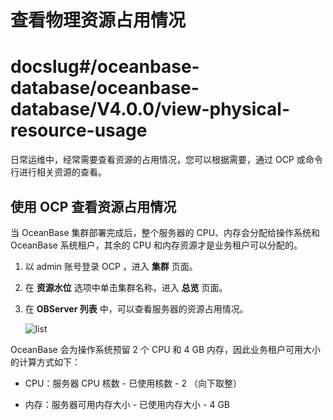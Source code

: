 查看物理资源占用情况
===============================

# docslug#/oceanbase-database/oceanbase-database/V4.0.0/view-physical-resource-usage
日常运维中，经常需要查看资源的占用情况，您可以根据需要，通过 OCP 或命令行进行相关资源的查看。

使用 OCP 查看资源占用情况
------------------------------------

当 OceanBase 集群部署完成后，整个服务器的 CPU、内存会分配给操作系统和 OceanBase 系统租户，其余的 CPU 和内存资源才是业务租户可以分配的。

1. 以 admin 账号登录 OCP ，进入 **集群** 页面。

2. 在 **资源水位** 选项中单击集群名称，进入 **总览** 页面。

3. 在 **OBServer 列表** 中，可以查看服务器的资源占用情况。

   ![list](https://help-static-aliyun-doc.aliyuncs.com/assets/img/zh-CN/8678832461/p361148.png)

OceanBase 会为操作系统预留 2 个 CPU 和 4 GB 内存，因此业务租户可用大小的计算方式如下：

* CPU：服务器 CPU 核数 - 已使用核数 - 2 （向下取整）

* 内存：服务器可用内存大小 - 已使用内存大小 - 4 GB

<!-- 查看资源使用情况常用 SQL
-----------------------------------

* 查看集群资源由各个节点的聚合情况。

  ```sql
  obclient> SELECT *
    FROM
      GV$OB_SERVERS
    ORDER BY
      zone,
      svr_ip;
  ```

* 查看机器剩余资源。

  ```sql
  obclient> SELECT
    b.zone,
    a.svr_ip,
    a.cpu_total,
    a.cpu_assigned cpu_ass,
    a.cpu_assigned_percent cpu_ass_percent,
    round(a.mem_total / 1024 / 1024 / 1024, 2) as mem_total,
    round(a.mem_assigned / 1024 / 1024 / 1024, 2) mem_ass,
    round((a.mem_total - a.mem_assigned) / 1024 / 1024 / 1024, 2) as mem_free,
    a.mem_assigned_percent mem_ass_percent
  FROM
    OCEANBASE.GV$OB_SERVERS a,
    OCEANBASE.DBA_OB_SERVERS b
  WHERE
    a.svr_ip = b.svr_ip
  ORDER BY
    zone,
    cpu_assigned_percent desc;
  ```

* 统计每台机器上数据盘的使用情况。

  ```sql
  obclient> SELECT * FROM oceanbase.GV$OB_SERVERS;
  ```

* 统计每个 zone 里数据盘的使用情况。

  ```sql
  obclient> SELECT
    disk_stat.total_size /(1024 * 1024 * 1024) as total_size_GB,
    disk_stat.used_size /(1024 * 1024 * 1024) as used_size_GB,
    disk_stat.free_size /(1024 * 1024 * 1024) as free_size_GB,
    concat((disk_stat.used_size / disk_stat.total_size), '%') as used_percent
  FROM
    oceanbase.GV$OB_SERVERS disk_stat,
    oceanbase.DBA_OB_SERVERS server
  WHERE
    disk_stat.svr_ip = server.svr_ip
    and disk_stat.svr_port = server.svr_port;
  ```

* 查看 memstore 的使用情况，按租户区分。

  ```sql
  obclient> SELECT
    tenant_name,
    svr_ip,
    memstore_limit /(1024 * 1024 * 1024) as memstore_limit,
    major_freeze_trigger /(1024 * 1024 * 1024) as freeze_trigger_GB,
    total_memstore_used /(1024 * 1024 * 1024) as memstore_used_GB,
    concat((total_memstore_used * 100 / memstore_limit), '%') as memstore_used_percent,
    active_memstore_used /(1024 * 1024 * 1024) as active_memstore_used_GB,
    freeze_cnt
  FROM
    OceanBase.__all_virtual_tenant_memstore_info memstore_info
    inner join OceanBase.DBA_OB_TENANTS tenant on memstore_info.tenant_id = tenant.tenant_id
  WHERE
    tenant.tenant_id > 1000
  ORDER BY
    tenant.tenant_name,
    svr_ip;
  ```

* 查看非 memstore 内存使用情况，按租户区分。

  ```sql
  obclient> SELECT 
      zone, 
      svr_ip,
    case
      when tenant.tenant_name is not null then tenant.tenant_name
      else concat('tenant ', cast(memory_info.tenant_id as char(6)))
    end as tenant_name,
    sum(hold) /(1024 * 1024 * 1024) as hold_GB,
    sum(used) /(1024 * 1024 * 1024) as used_GB,
    concat((sum(used) / sum(hold)) * 100, '%') as used_percent,
    sum(alloc_count) as alloc_count,
    sum(count) as used_count,
    sum(free_count) as free_count
  FROM
    __all_virtual_memory_info memory_info
    left join DBA_OB_TENANTS tenant on memory_info.tenant_id = tenant.tenant_id
  GROUP BY 
      zone, 
      svr_ip, 
      tenant_name
  ORDER BY 
      hold_GB desc, 
      zone, 
      svr_ip
  limit 30;
  ```

* 查看非 memstore 内存分类情况，按租户和模块 (mod_name) 区分。

  ```sql
  obclient> SELECT
    zone,
    svr_ip,
    case
      when tenant.tenant_name is not null then tenant.tenant_name
      else concat(
        'tenant ',
        cast(memory_info.tenant_id as char(6))
      )
    end as tenant_name,
    mod_name,
    sum(hold) /(1024 * 1024 * 1024) as hold_GB,
    sum(used) /(1024 * 1024 * 1024) as used_GB,
    concat((sum(used) / sum(hold)) * 100, '%') as used_percent,
    sum(alloc_count) as alloc_count,
    sum(count) as used_count,
    sum(free_count) as free_count
  FROM
    __all_virtual_memory_info memory_info
    left join DBA_OB_TENANTS tenant on memory_info.tenant_id = tenant.tenant_id
  GROUP BY
    zone,
    svr_ip,
    tenant_name
  ORDER BY
    used_GB desc,
    zone,
    svr_ip
  limit 30;
  ```

* 按租户、表统计磁盘空间使用。

  ```sql
  obclient> SELECT
    tenant_id,
    svr_ip,
    unit_id,
    table_id,
    sum(data_size) / 1024 / 1024 / 1024 size_G
  FROM
    DBA_OB_TABLET_TO_LS
  GROUP BY
  1,
  2,
  3,
  4;
  ```

  **注意**

  * 如果租户某 unit 磁盘空间占用过大 (比如 \> 4 TB) 应考虑增加租户 unit。

  * 如果单表磁盘空间占用过大 (比如 \> 200 GB)，应考虑对表进行分区。

  * 这里只包含 SSTable 磁盘空间，不含 memTable 内存中数据。 -->
